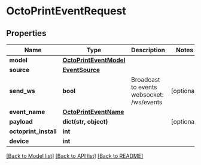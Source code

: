# OctoPrintEventRequest


## Properties
Name | Type | Description | Notes
------------ | ------------- | ------------- | -------------
**model** | [**OctoPrintEventModel**](OctoPrintEventModel.md) |  | 
**source** | [**EventSource**](EventSource.md) |  | 
**send_ws** | **bool** | Broadcast to events websocket: /ws/events | [optional] 
**event_name** | [**OctoPrintEventName**](OctoPrintEventName.md) |  | 
**payload** | **dict(str, object)** |  | [optional] 
**octoprint_install** | **int** |  | 
**device** | **int** |  | 

[[Back to Model list]](../README.md#documentation-for-models) [[Back to API list]](../README.md#documentation-for-api-endpoints) [[Back to README]](../README.md)


